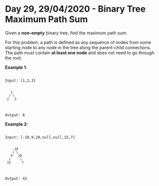 # Day 29, 29/04/2020 - Binary Tree Maximum Path Sum

Given a **non-empty** binary tree, find the maximum path sum.

For this problem, a path is defined as any sequence of nodes from some starting node to any node in the tree along the parent-child connections. The path must contain **at least one node** and does not need to go through the root.

**Example 1**:

<code>
Input: [1,2,3]

       1
      / \
     2   3

Output: 6
</code>

**Example 2**:

<code>
Input: [-10,9,20,null,null,15,7]

        -10
        / \
       9   20
      /     \
     15      7

Output: 42
</code>